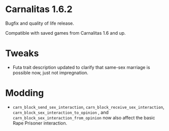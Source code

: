# Carnalitas 1.6.2

Bugfix and quality of life release.

Compatible with saved games from Carnalitas 1.6 and up.

# Tweaks

* Futa trait description updated to clarify that same-sex marriage is possible now, just not impregnation.

# Modding

* `carn_block_send_sex_interaction`, `carn_block_receive_sex_interaction`, `carn_block_sex_interaction_to_opinion` , and `carn_block_sex_interaction_from_opinion` now also affect the basic Rape Prisoner interaction.